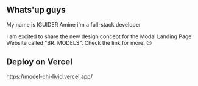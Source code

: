 ## Whats'up guys

My name is IGUIDER Amine i'm a full-stack developer

I am excited to share the new design concept for the Modal Landing Page Website called "BR. MODELS". Check the link for more! 😉

## Deploy on Vercel

https://model-chi-livid.vercel.app/

<!-- npx create-next-app@latest --typescript ./ -->
<!-- https://react-icons.github.io/react-icons/icons?name=ai -->
<!-- https://dribbble.com/shots/22214942-Food-Delivery-Landing-page-UX-UI-Design -->
